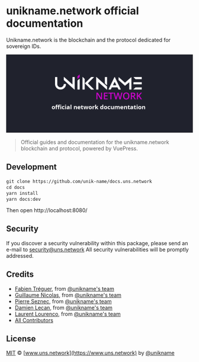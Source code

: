 # unikname.network official documentation

Unikname.network is the blockchain and the protocol dedicated for sovereign IDs.

<p align="center">
    <img src="banner.png" />
</p>

> Official guides and documentation for the unikname.network blockchain and protocol, powered by VuePress.

## Development

```
git clone https://github.com/unik-name/docs.uns.network
cd docs
yarn install
yarn docs:dev
```

Then open http://localhost:8080/

## Security

If you discover a security vulnerability within this package, please send an e-mail to security@uns.network All security vulnerabilities will be promptly addressed.

## Credits

- [Fabien Tréguer](https://github.com/ftreguer), from [@unikname's team](https://www.unikname.com)
- [Guillaume Nicolas](https://github.com/Nigui), from [@unikname's team](https://www.unikname.com)
- [Pierre Seznec](https://github.com/peterjah), from [@unikname's team](https://www.unikname.com)  
- [Damien Lecan](https://github.com/dlecan), from [@unikname's team](https://www.unikname.com)
- [Laurent Lourenco](https://www.linkedin.com/in/laurentlourenco/), from [@unikname's team](https://www.unikname.com)
- [All Contributors](../../../../contributors)

## License

[MIT](LICENSE) © [www.uns.network](https://www.uns.network) by [@unikname](https://www.unikname.com)
